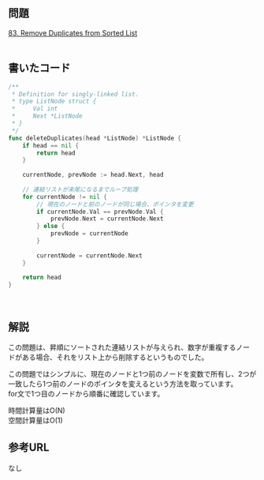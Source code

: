 ## 問題  
[83. Remove Duplicates from Sorted List](https://leetcode.com/problems/remove-duplicates-from-sorted-list/)  
<br>
## 書いたコード
```go
/**
 * Definition for singly-linked list.
 * type ListNode struct {
 *     Val int
 *     Next *ListNode
 * }
 */
func deleteDuplicates(head *ListNode) *ListNode {
    if head == nil {
        return head
    }
    
    currentNode, prevNode := head.Next, head 
    
    // 連結リストが末尾になるまでループ処理
    for currentNode != nil {
        // 現在のノードと前のノードが同じ場合、ポインタを変更
        if currentNode.Val == prevNode.Val {
            prevNode.Next = currentNode.Next
        } else {
            prevNode = currentNode
        }
        
        currentNode = currentNode.Next
    }
    
    return head
}
```
<br>

## 解説  
この問題は、昇順にソートされた連結リストが与えられ、数字が重複するノードがある場合、それをリスト上から削除するというものでした。  

この問題ではシンプルに、現在のノードと1つ前のノードを変数で所有し、2つが一致したら1つ前のノードのポインタを変えるという方法を取っています。  
for文で1つ目のノードから順番に確認しています。  

時間計算量はO(N)  
空間計算量はO(1)


## 参考URL  
なし